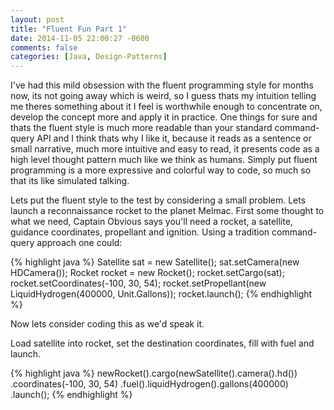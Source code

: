 ```yaml
---
layout: post
title: "Fluent Fun Part 1"
date: 2014-11-05 22:00:27 -0600
comments: false
categories: [Java, Design-Patterns]
---
```


I've had this mild obsession with the fluent programming style for months now, its not going away which is weird, so I guess thats my intuition telling me theres something about it I feel is worthwhile enough to concentrate on, develop the concept more and apply it in practice.  One things for sure and thats the fluent style is much more readable than your standard command-query API and I think thats why I like it, because it reads as a sentence or small narrative, much more intuitive and easy to read, it presents code as a high level thought pattern much like we think as humans.  Simply put fluent programming is a more expressive and colorful way to code, so much so that its like simulated talking.

Lets put the fluent style to the test by considering a small problem.  Lets launch a reconnaissance rocket to the planet Melmac.  First some thought to what we need, Captain Obvious says you'll need a rocket, a satellite, guidance coordinates, propellant and ignition.  Using a tradition command-query approach one could:

{% highlight java %}
Satellite sat = new Satellite();
sat.setCamera(new HDCamera());
Rocket rocket = new Rocket();
rocket.setCargo(sat);
rocket.setCoordinates(-100, 30, 54);
rocket.setPropellant(new LiquidHydrogen(400000, Unit.Gallons));
rocket.launch();
{% endhighlight %}

Now lets consider coding this as we'd speak it.

Load satellite into rocket, set the destination coordinates, fill with fuel and launch.

{% highlight java %}
newRocket().cargo(newSatellite().camera().hd())
	.coordinates(-100, 30, 54)
	.fuel().liquidHydrogen().gallons(400000)
	.launch();
{% endhighlight %}